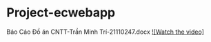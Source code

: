 # Project-ecwebapp
Báo Cáo Đồ án CNTT-Trần Minh Trí-21110247.docx
[![Watch the video]](https://clipchamp.com/watch/7chSLgiS2AY)
